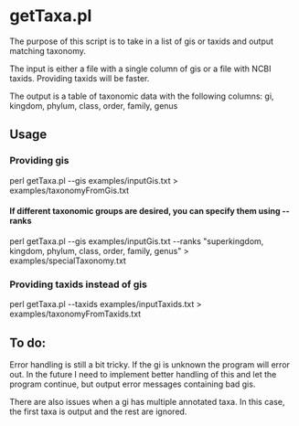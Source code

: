 # getTaxa.pl

The purpose of this script is to take in a list of gis or taxids and output matching taxonomy. 

The input is either a file with a single column of gis or a file with NCBI taxids. Providing taxids will be faster.

The output is a table of taxonomic data with the following columns: 
gi, kingdom, phylum, class, order, family, genus


## Usage

### Providing gis
perl getTaxa.pl --gis examples/inputGis.txt > examples/taxonomyFromGis.txt

#### If different taxonomic groups are desired, you can specify them using --ranks

perl getTaxa.pl --gis examples/inputGis.txt --ranks "superkingdom, kingdom, phylum, class, order, family, genus" > examples/specialTaxonomy.txt

### Providing taxids instead of gis

perl getTaxa.pl --taxids examples/inputTaxids.txt > examples/taxonomyFromTaxids.txt



## To do:
Error handling is still a bit tricky. If the gi is unknown the program will error out. In the future I need to implement better handling of this and let the program continue, but output error messages containing bad gis. 

There are also issues when a gi has multiple annotated taxa. In this case, the first taxa is output and the rest are ignored. 

